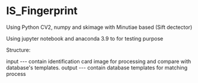 # IS_Fingerprint
Using Python CV2, numpy and skimage with Minutiae based (Sift dectector)

Using jupyter notebook and anaconda 3.9 to for testing purpose

Structure:

input --- contain identification card image for processing and compare with database's templates.
output --- contain database templates for matching process
